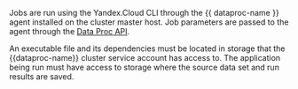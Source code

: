 Jobs are run using the Yandex.Cloud CLI through the {{ dataproc-name }} agent installed on the cluster master host. Job parameters are passed to the agent through the [Data Proc API](../../data-proc/api-ref/Job/index.md).

An executable file and its dependencies must be located in storage that the {{dataproc-name}} cluster service account has access to. The application being run must have access to storage where the source data set and run results are saved.

